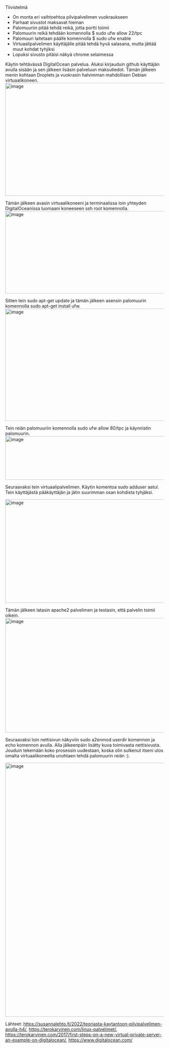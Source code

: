 Tiivistelmä 
- On monta eri vaihtoehtoa pilvipalvelimen vuokraukseen
- Parhaat sivustot maksavat hieman
- Palomuuriin pitää tehdä reikä, jotta portti toimii
-  Palomuurin reikä tehdään komennolla $ sudo ufw allow 22/tpc
-  Palomuuri laitetaan päälle komennolla $ sudo ufw enable
-  Virtuaalipalvelimen käyttäjälle pitää tehdä hyvä salasana, mutta jättää muut kohdat tyhjiksi
-  Lopuksi sivusto pitäisi näkyä chrome selaimessa


Käytin tehtävässä DigitalOcean palvelua. Aluksi kirjauduin github käyttäjän avulla sisään ja sen jälkeen lisäsin palveluun maksutiedot.
Tämän jälkeen menin kohtaan Droplets ja vuokrasin halvimman mahdollisen Debian virtuaalikoneen.
<img width="1266" height="359" alt="image" src="https://github.com/user-attachments/assets/1410649a-eda0-49e7-a949-63ca0cdd35dc" />

Tämän jälkeen avasin virtuaalikoneeni ja terminaalissa loin yhteyden DigitalOceanissa luomaani koneeseen ssh root komennolla.
<img width="812" height="262" alt="image" src="https://github.com/user-attachments/assets/61dffd29-f1b1-44a1-8598-a19aa52bd2de" />

Sitten tein sudo apt-get update ja tämän jälkeen asensin palomuurin komennolla sudo apt-get install ufw.
<img width="793" height="357" alt="image" src="https://github.com/user-attachments/assets/29492f45-2788-4b4c-a900-4329d0fc12a7" />

Tein reiän palomuuriin komennolla sudo ufw allow 80/tpc ja käynnistin palomuurin.
<img width="788" height="139" alt="image" src="https://github.com/user-attachments/assets/badf80c1-0099-4eab-bc7b-03398e346c76" />

Seuraavaksi tein virtuaalipalvelimen. Käytin komentoa sudo adduser aatul. Tein käyttäjästä pääkäyttäjän ja jätin suurimman osan kohdista tyhjäksi.

<img width="769" height="329" alt="image" src="https://github.com/user-attachments/assets/d50265d0-cb32-482c-9b64-1b56a6074d24" />


Tämän jälkeen latasin apache2 palvelimen ja testasin, että palvelin toimii oikein.
<img width="833" height="364" alt="image" src="https://github.com/user-attachments/assets/8f3e61dc-640d-431b-8a63-295f1008acfd" />

Seuraavaksi loin nettisivun näkyviin sudo a2enmod userdir komennon ja echo komennon avulla. Alla jälkeenpäin lisätty kuva toimivasta nettisivusta. Jouduin tekemään koko prosessin uudestaan, koska olin sulkenut itseni ulos omalta virtuaalikoneelta unohtaen tehdä palomuurin reiän :).

<img width="1286" height="807" alt="image" src="https://github.com/user-attachments/assets/18d5a714-11a5-4381-8a3a-d1d01ed5bcce" />



Lähteet: https://susannalehto.fi/2022/teoriasta-kaytantoon-pilvipalvelimen-avulla-h4/, https://terokarvinen.com/linux-palvelimet/, https://terokarvinen.com/2017/first-steps-on-a-new-virtual-private-server-an-example-on-digitalocean/, https://www.digitalocean.com/









